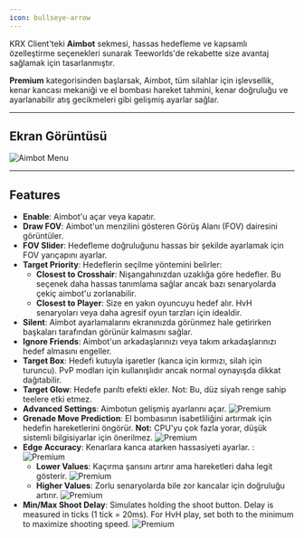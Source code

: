 ```yaml
---
icon: bullseye-arrow
---
```


KRX Client'teki **Aimbot** sekmesi, hassas hedefleme ve kapsamlı özelleştirme seçenekleri sunarak Teeworlds'de rekabette size avantaj sağlamak için tasarlanmıştır.

**Premium** kategorisinden başlarsak, Aimbot, tüm silahlar için işlevsellik, kenar kancası mekaniği ve el bombası hareket tahmini, kenar doğruluğu ve ayarlanabilir atış gecikmeleri gibi gelişmiş ayarlar sağlar.


---

## **Ekran Görüntüsü**
![Aimbot Menu](https://raw.githubusercontent.com/Krixx1337/krxclient-docs/refs/heads/main/images/aimbot-menu.png)

---

## **Features**

- **Enable**: Aimbot'u açar veya kapatır.
- **Draw FOV**: Aimbot'un menzilini gösteren Görüş Alanı (FOV) dairesini görüntüler.
- **FOV Slider**: Hedefleme doğruluğunu hassas bir şekilde ayarlamak için FOV yarıçapını ayarlar.
- **Target Priority**: Hedeflerin seçilme yöntemini belirler:
  - **Closest to Crosshair**: Nişangahınızdan uzaklığa göre hedefler. Bu seçenek daha hassas tanımlama sağlar ancak bazı senaryolarda çekiç aimbot'u zorlanabilir.
  - **Closest to Player**: Size en yakın oyuncuyu hedef alır. HvH senaryoları veya daha agresif oyun tarzları için idealdir.
- **Silent**: Aimbot ayarlamalarını ekranınızda görünmez hale getirirken başkaları tarafından görünür kalmasını sağlar.
- **Ignore Friends**: Aimbot'un arkadaşlarınızı veya takım arkadaşlarınızı hedef almasını engeller.
- **Target Box**: Hedefi kutuyla işaretler (kanca için kırmızı, silah için turuncu). PvP modları için kullanışlıdır ancak normal oynayışda dikkat dağıtabilir.
- **Target Glow**: Hedefe parıltı efekti ekler. Not: Bu, düz siyah renge sahip teelere etki etmez.
- **Advanced Settings**: Aimbotun gelişmiş ayarlarını açar. ![Premium](https://img.shields.io/badge/Premium-%23ffba00?style=flat-square)
- **Grenade Move Prediction**: El bombasının isabetliliğini artırmak için hedefin hareketlerini öngörür. **Not:** CPU'yu çok fazla yorar, düşük sistemli bilgisiyarlar için önerilmez. ![Premium](https://img.shields.io/badge/Premium-%23ffba00?style=flat-square)
- **Edge Accuracy**: Kenarlara kanca atarken hassasiyeti ayarlar. : ![Premium](https://img.shields.io/badge/Premium-%23ffba00?style=flat-square)
  - **Lower Values**: Kaçırma şansını artırır ama hareketleri daha legit gösterir. ![Premium](https://img.shields.io/badge/Premium-%23ffba00?style=flat-square)
  - **Higher Values**: Zorlu senaryolarda bile zor kancalar için doğruluğu artırır. ![Premium](https://img.shields.io/badge/Premium-%23ffba00?style=flat-square)
- **Min/Max Shoot Delay**: Simulates holding the shoot button. Delay is measured in ticks (1 tick = 20ms). For HvH play, set both to the minimum to maximize shooting speed. ![Premium](https://img.shields.io/badge/Premium-%23ffba00?style=flat-square)
